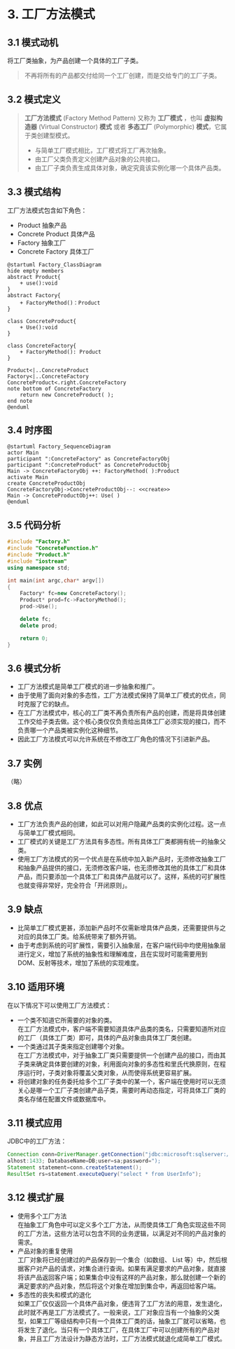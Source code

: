 # 3. 工厂方法模式

## 3.1 模式动机

将工厂类抽象，为产品创建一个具体的工厂子类。  

> 不再将所有的产品都交付给同一个工厂创建，而是交给专门的工厂子类。  

## 3.2 模式定义

> **工厂方法模式** (Factory Method Pattern) 又称为 **工厂模式** ，也叫 **虚拟构造器** (Virtual Constructor) **模式** 或者 **多态工厂** (Polymorphic) **模式**，它属于类创建型模式。  
>  
> * 与简单工厂模式相比，工厂模式将工厂再次抽象。  
> * 由工厂父类负责定义创建产品对象的公共接口。  
> * 由工厂子类负责生成具体对象，确定究竟该实例化哪一个具体产品类。  

## 3.3 模式结构

工厂方法模式包含如下角色：  

* Product 抽象产品
* Concrete Product 具体产品
* Factory 抽象工厂
* Concrete Factory 具体工厂

```PlantUML
@startuml Factory_ClassDiagram
hide empty members
abstract Product{
    + use():void
}
abstract Factory{
    + FactoryMethod()：Product
}

class ConcreteProduct{
    + Use():void
}

class ConcreteFactory{
    + FactoryMethod(): Product
}

Product<|..ConcreteProduct
Factory<|..ConcreteFactory
ConcreteProduct<.right.ConcreteFactory
note bottom of ConcreteFactory
    return new ConcreteProduct( );
end note
@enduml
```

## 3.4 时序图

```PlantUML
@startuml Factory_SequenceDiagram
actor Main
participant ":ConcreteFactory" as ConcreteFactoryObj
participant ":ConcreteProduct" as ConcreteProductObj
Main -> ConcreteFactoryObj ++: FactoryMethod( ):Product
activate Main 
create ConcreteProductObj
ConcreteFactoryObj->ConcreteProductObj--: <<create>>
Main -> ConcreteProductObj++: Use( )
@enduml
```

## 3.5 代码分析

```C++
#include "Factory.h"
#include "ConcreteFunction.h"
#include "Product.h"
#include "iostream"
using namespace std;

int main(int argc,char* argv[])
{
    Factory* fc=new ConcreteFactory();
    Product* prod=fc->FactoryMethod();
    prod->Use();

    delete fc;
    delete prod;

    return 0;
}
```

## 3.6 模式分析

* 工厂方法模式是简单工厂模式的进一步抽象和推广。  
* 由于使用了面向对象的多态性，工厂方法模式保持了简单工厂模式的优点，同时克服了它的缺点。  
* 在工厂方法模式中，核心的工厂类不再负责所有产品的创建，而是将具体创建工作交给子类去做。这个核心类仅仅负责给出具体工厂必须实现的接口，而不负责哪一个产品类被实例化这种细节。  
* 因此工厂方法模式可以允许系统在不修改工厂角色的情况下引进新产品。  

## 3.7 实例

（略）

## 3.8 优点

* 工厂方法负责产品的创建，如此可以对用户隐藏产品类的实例化过程。这一点与简单工厂模式相同。  
* 工厂模式的关键是工厂方法具有多态性。所有具体工厂类都拥有统一的抽象父类。  
* 使用工厂方法模式的另一个优点是在系统中加入新产品时，无须修改抽象工厂和抽象产品提供的接口，无须修改客户端，也无须修改其他的具体工厂和具体产品，而只要添加一个具体工厂和具体产品就可以了。这样，系统的可扩展性也就变得非常好，完全符合「开闭原则」。  

## 3.9 缺点

* 比简单工厂模式更甚，添加新产品时不仅需新增具体产品类，还需要提供与之对应的具体工厂类。给系统带来了额外开销。  
* 由于考虑到系统的可扩展性，需要引入抽象层，在客户端代码中均使用抽象层进行定义，增加了系统的抽象性和理解难度，且在实现时可能需要用到DOM、反射等技术，增加了系统的实现难度。  

## 3.10 适用环境

在以下情况下可以使用工厂方法模式：

* 一个类不知道它所需要的对象的类。  
  在工厂方法模式中，客户端不需要知道具体产品类的类名，只需要知道所对应的工厂（具体工厂类）即可，具体的产品对象由具体工厂类创建。  
* 一个类通过其子类来指定创建哪个对象。  
  在工厂方法模式中，对于抽象工厂类只需要提供一个创建产品的接口，而由其子类来确定具体要创建的对象，利用面向对象的多态性和里氏代换原则，在程序运行时，子类对象将覆盖父类对象，从而使得系统更容易扩展。
* 将创建对象的任务委托给多个工厂子类中的某一个，客户端在使用时可以无须关心是哪一个工厂子类创建产品子类，需要时再动态指定，可将具体工厂类的类名存储在配置文件或数据库中。  

## 3.11 模式应用

JDBC中的工厂方法：

```Java
Connection conn=DriverManager.getConnection("jdbc:microsoft:sqlserver://loc
alhost:1433; DatabaseName=DB;user=sa;password=");
Statement statement=conn.createStatement();
ResultSet rs=statement.executeQuery("select * from UserInfo");
```

## 3.12 模式扩展

* 使用多个工厂方法  
  在抽象工厂角色中可以定义多个工厂方法，从而使具体工厂角色实现这些不同的工厂方法，这些方法可以包含不同的业务逻辑，以满足对不同的产品对象的需求。
* 产品对象的重复使用  
  工厂对象将已经创建过的产品保存到一个集合（如数组、 List 等）中，然后根据客户对产品的请求，对集合进行查询。如果有满足要求的产品对象，就直接将该产品返回客户端；如果集合中没有这样的产品对象，那么就创建一个新的满足要求的产品对象，然后将这个对象在增加到集合中，再返回给客户端。  
* 多态性的丧失和模式的退化  
  如果工厂仅仅返回一个具体产品对象，便违背了工厂方法的用意，发生退化，此时就不再是工厂方法模式了。一般来说，工厂对象应当有一个抽象的父类型，如果工厂等级结构中只有一个具体工厂类的话，抽象工厂就可以省略，也将发生了退化。当只有一个具体工厂，在具体工厂中可以创建所有的产品对象，并且工厂方法设计为静态方法时，工厂方法模式就退化成简单工厂模式。  

